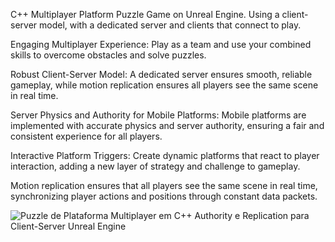 C++ Multiplayer Platform Puzzle Game on Unreal Engine.  Using a client-server model, with a dedicated server and clients that connect to play.

Engaging Multiplayer Experience: Play as a team and use your combined skills to overcome obstacles and solve puzzles.

Robust Client-Server Model: A dedicated server ensures smooth, reliable gameplay, while motion replication ensures all players see the same scene in real time.

Server Physics and Authority for Mobile Platforms: Mobile platforms are implemented with accurate physics and server authority, ensuring a fair and consistent experience for all players.

Interactive Platform Triggers: Create dynamic platforms that react to player interaction, adding a new layer of strategy and challenge to gameplay.

Motion replication ensures that all players see the same scene in real time, synchronizing player actions and positions through constant data packets.


![Puzzle de Plataforma Multiplayer em C++  Authority e Replication para Client-Server Unreal Engine](https://github.com/alfredo1995/collaboratize-puzzle-plataform/assets/71193893/fd7dac80-6daf-455b-af95-96452bd57e86)

